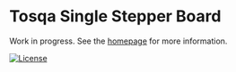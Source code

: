 # Tosqa Single Stepper Board

Work in progress. See the [homepage](http://tosqa.com/) for more information.

[![License][B]][L]

[B]: http://img.shields.io/badge/license-MIT-brightgreen.svg
[L]: http://opensource.org/licenses/MIT
